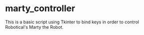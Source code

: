# marty_controller
This is a basic script using Tkinter to bind keys in order to control Robotical's Marty the Robot.
